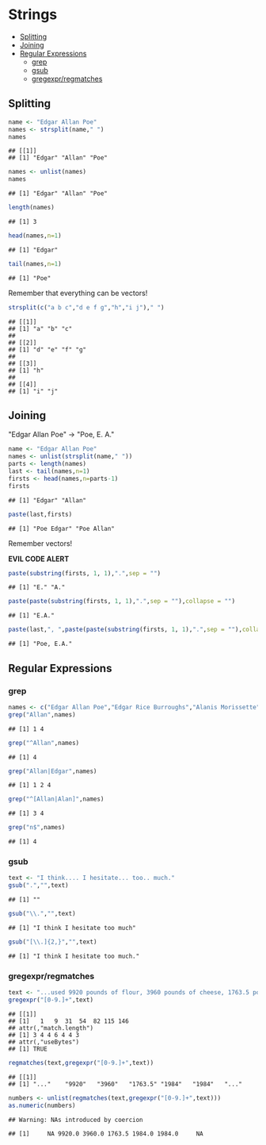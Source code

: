 Strings
================

-   [Splitting](#splitting)
-   [Joining](#joining)
-   [Regular Expressions](#regular-expressions)
    -   [grep](#grep)
    -   [gsub](#gsub)
    -   [gregexpr/regmatches](#gregexprregmatches)

Splitting
---------

``` r
name <- "Edgar Allan Poe"
names <- strsplit(name," ")
names
```

    ## [[1]]
    ## [1] "Edgar" "Allan" "Poe"

``` r
names <- unlist(names)
names
```

    ## [1] "Edgar" "Allan" "Poe"

``` r
length(names)
```

    ## [1] 3

``` r
head(names,n=1)
```

    ## [1] "Edgar"

``` r
tail(names,n=1)
```

    ## [1] "Poe"

Remember that everything can be vectors!

``` r
strsplit(c("a b c","d e f g","h","i j")," ")
```

    ## [[1]]
    ## [1] "a" "b" "c"
    ## 
    ## [[2]]
    ## [1] "d" "e" "f" "g"
    ## 
    ## [[3]]
    ## [1] "h"
    ## 
    ## [[4]]
    ## [1] "i" "j"

Joining
-------

"Edgar Allan Poe" -&gt; "Poe, E. A."

``` r
name <- "Edgar Allan Poe"
names <- unlist(strsplit(name," "))
parts <- length(names)
last <- tail(names,n=1)
firsts <- head(names,n=parts-1)
firsts
```

    ## [1] "Edgar" "Allan"

``` r
paste(last,firsts)
```

    ## [1] "Poe Edgar" "Poe Allan"

Remember vectors!

<b>EVIL CODE ALERT</b>

``` r
paste(substring(firsts, 1, 1),".",sep = "")
```

    ## [1] "E." "A."

``` r
paste(paste(substring(firsts, 1, 1),".",sep = ""),collapse = "")
```

    ## [1] "E.A."

``` r
paste(last,", ",paste(paste(substring(firsts, 1, 1),".",sep = ""),collapse = ""),sep="")
```

    ## [1] "Poe, E.A."

Regular Expressions
-------------------

### grep

``` r
names <- c("Edgar Allan Poe","Edgar Rice Burroughs","Alanis Morissette","Allan Quatermain")
grep("Allan",names)
```

    ## [1] 1 4

``` r
grep("^Allan",names)
```

    ## [1] 4

``` r
grep("Allan|Edgar",names)
```

    ## [1] 1 2 4

``` r
grep("^[Allan|Alan]",names)
```

    ## [1] 3 4

``` r
grep("n$",names)
```

    ## [1] 4

### gsub

``` r
text <- "I think.... I hesitate... too.. much."
gsub(".","",text)
```

    ## [1] ""

``` r
gsub("\\.","",text)
```

    ## [1] "I think I hesitate too much"

``` r
gsub("[\\.]{2,}","",text)
```

    ## [1] "I think I hesitate too much."

### gregexpr/regmatches

``` r
text <- "...used 9920 pounds of flour, 3960 pounds of cheese, 1763.5 pounds of mushrooms, 1984 pounds of tomato puree, and 1984 pounds of chopped tomatoes..."
gregexpr("[0-9.]+",text)
```

    ## [[1]]
    ## [1]   1   9  31  54  82 115 146
    ## attr(,"match.length")
    ## [1] 3 4 4 6 4 4 3
    ## attr(,"useBytes")
    ## [1] TRUE

``` r
regmatches(text,gregexpr("[0-9.]+",text))
```

    ## [[1]]
    ## [1] "..."    "9920"   "3960"   "1763.5" "1984"   "1984"   "..."

``` r
numbers <- unlist(regmatches(text,gregexpr("[0-9.]+",text)))
as.numeric(numbers)
```

    ## Warning: NAs introduced by coercion

    ## [1]     NA 9920.0 3960.0 1763.5 1984.0 1984.0     NA
